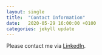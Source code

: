 ```yaml
---
layout: single
title:  "Contact Information"
date:   2020-05-29 16:00:00 +0100
categories: jekyll update
---
```

Please contact me via [LinkedIn](https://www.linkedin.com/in/chrisschindlbeck/).
